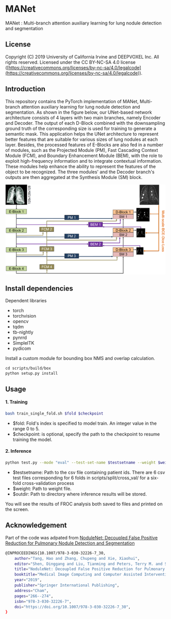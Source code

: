 # MANet
MANet : Multi-branch attention auxiliary learning for lung nodule detection and segmentation

##  License
Copyright (C) 2019 University of California Irvine and DEEPVOXEL Inc. All rights reserved. Licensed under the CC BY-NC-SA 4.0 license ([https://creativecommons.org/licenses/by-nc-sa/4.0/legalcode](<https://creativecommons.org/licenses/by-nc-sa/4.0/legalcode>)).

##  Introduction

This repository contains the PyTorch implementation of MANet, Multi-branch attention auxiliary learning for lung nodule detection and segmentation. 
As shown in the figure below, our UNet-based network architecture consists of 4 layers with two main branches, namely Encoder and Decoder. The output of each D-Block combined with the downsampling ground truth of the corresponding size is used for training to generate a semantic mask. This application helps the UNet architecture to represent better features that are suitable for various sizes of lung nodules at each layer. Besides, the processed features of E-Blocks are also fed in a number of modules, such as the Projected Module (PM), Fast Cascading Context Module (FCM), and Boundary Enhancement Module (BEM), with the role to exploit high-frequency information and to integrate contextual information. These modules help enhance the ability to represent the features of the object to be recognized. The three modules' and the Decoder branch's outputs are then aggregated at the Synthesis Module (SM) block.

![model](figures/model.png)

##  Install dependencies

Dependent libraries
* torch
* torchvision 
* opencv
* tqdm
* tb-nightly
* pynrrd
* SimpleITK
* pydicom

Install a custom module for bounding box NMS and overlap calculation.

```bask
cd scripts/build/box
python setup.py install
```


##  Usage

####  1. Training

```bash
bash train_single_fold.sh $fold $checkpoint
```
* $fold: Fold's index is specified to model train. An integer value in the range 0 to 5.
* $checkpoint: is optional, specify the path to the checkpoint to resume training the model.


####  2. Inference

```bash
python test.py --mode "eval" --test-set-name $testsetname --weight $weight --out-dir $outdir
```
* $testsetname: Path to the csv file containing patient ids. There are 6 csv test files corresponding for 6 folds in scripts/split/cross_val/ for a six-fold cross-validation process
* $weight: Path to weight file.
* $outdir: Path to directory where inference results will be stored.

You will see the results of FROC analysis both saved to files and printed on the screen.


##  Acknowledgement

Part of the code was adpated from [NoduleNet: Decoupled False Positive Reduction for Pulmonary Nodule Detection and Segmentation](<https://github.com/uci-cbcl/NoduleNet>)

```bash
@INPROCEEDINGS{10.1007/978-3-030-32226-7_30,
    author="Tang, Hao and Zhang, Chupeng and Xie, Xiaohui",
    editor="Shen, Dinggang and Liu, Tianming and Peters, Terry M. and Staib, Lawrence H. and Essert, Caroline and Zhou, Sean and Yap, Pew-Thian and Khan, Ali",
    title="NoduleNet: Decoupled False Positive Reduction for Pulmonary Nodule Detection and Segmentation",
    booktitle="Medical Image Computing and Computer Assisted Intervention -- MICCAI 2019",
    year="2019",
    publisher="Springer International Publishing",
    address="Cham",
    pages="266--274",
    isbn="978-3-030-32226-7",
    doi="https://doi.org/10.1007/978-3-030-32226-7_30",
}
```
